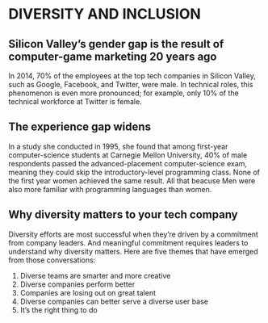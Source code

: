 # DIVERSITY AND INCLUSION

## Silicon Valley’s gender gap is the result of computer-game marketing 20 years ago

In 2014, 70% of the employees at the top tech companies in Silicon Valley, such as Google, Facebook, and Twitter, were male. In technical roles, this phenomenon is even more pronounced; for example, only 10% of the technical workforce at Twitter is female.

## The experience gap widens

 In a study she conducted in 1995, she found that among first-year computer-science students at Carnegie Mellon University, 40% of male respondents passed the advanced-placement computer-science exam, meaning they could skip the introductory-level programming class. None of the first year women achieved the same result. 
 All that beacuse Men were also more familiar with programming languages than women.

## Why diversity matters to your tech company

 Diversity efforts are most successful when they’re driven by a commitment from company leaders. And meaningful commitment requires leaders to understand why diversity matters.
 Here are five themes that have emerged from those conversations: 

1. Diverse teams are smarter and more creative 
2. Diverse companies perform better
3. Companies are losing out on great talent 
4. Diverse companies can better serve a diverse user base 
5. It’s the right thing to do 

